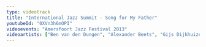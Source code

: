```yaml
---
type: videotrack
title: "International Jazz Summit - Song for My Father"
youtubeId: "0XVn3h6mOPI"
videoevents: "Amersfoort Jazz Festival 2013"
videoartists: ["Ben van den Dungen", "Alexander Beets", "Gijs Dijkhuizen", "Coh Mr. Saxman", "Peter Beets", "Karen﻿ Devroop", "Frans van Geest"]
---
```

